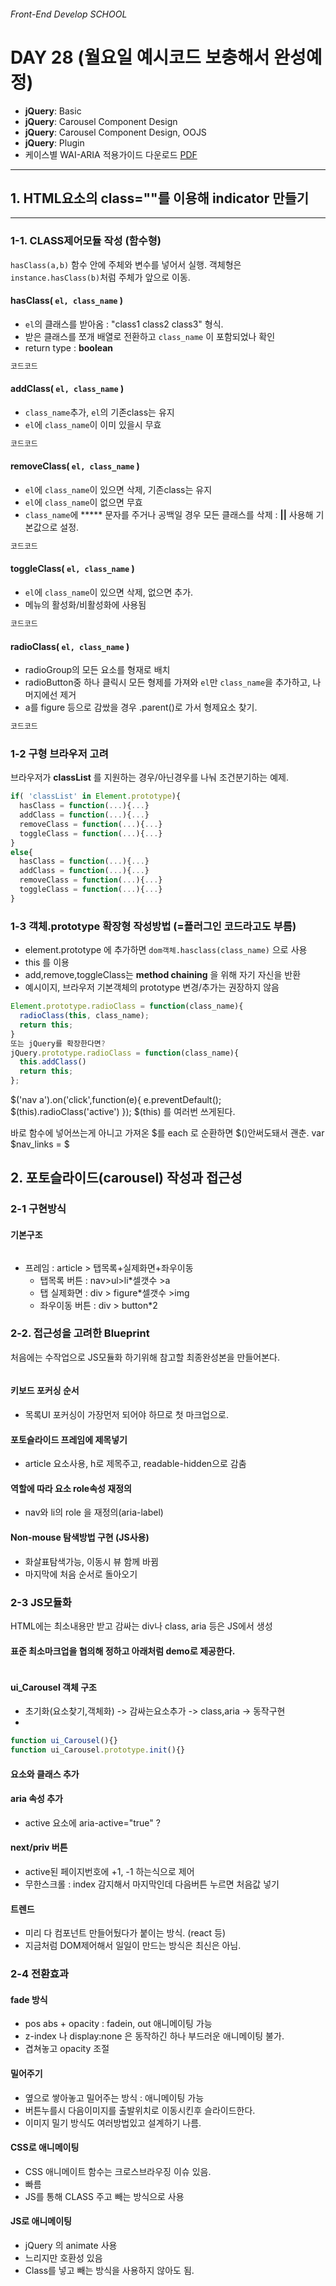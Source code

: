 ###### Front-End Develop SCHOOL

# DAY 28 (월요일 예시코드 보충해서 완성예정)
- __jQuery__: Basic
- __jQuery__: Carousel Component Design
- __jQuery__: Carousel Component Design, OOJS
- __jQuery__: Plugin
- 케이스별 WAI-ARIA 적용가이드 다운로드 [PDF](https://drive.google.com/drive/folders/0B_nI53HQaYcNNWhXektyS1lNTGc?usp=sharing)
<!-- ---
## 1. indicator
인스턴스를 생성해야만 쓸 수 있는 메서드를 의미한다. <-> static메서드, 클래스 메서드
--- -->


<!-- ### 1-1. 요소의 스타일 설정(복습) : jQueryObj.`css()`
- http://api.jquery.com/css/
- 여러 요소를 가져와 속성값을 순회하며 변경하는 예제
```js
코드코드
```
#### CSS속성 하나 가져오기 .css( `'CSS속성제목'` );
  - r -->



---

## 1. HTML요소의 class=""를 이용해 indicator 만들기

---
### 1-1. CLASS제어모듈 작성 (함수형)
`hasClass(a,b)` 함수 안에 주체와 변수를 넣어서 실행. 객체형은 `instance.hasClass(b)`처럼 주체가 앞으로 이동.
#### hasClass( `el, class_name` )
- `el`의 클래스를 받아옴 : "class1 class2 class3" 형식.
- 받은 클래스를 쪼개 배열로 전환하고 `class_name` 이 포함되었나 확인
- return type : **boolean**
```js
코드코드
```
#### addClass( `el, class_name` )
- `class_name`추가, `el`의 기존class는 유지
- `el`에 `class_name`이 이미 있을시 무효
```js
코드코드
```
#### removeClass( `el, class_name` )
- `el`에 `class_name`이 있으면 삭제, 기존class는 유지
- `el`에 `class_name`이 없으면 무효
- `class_name`에 ***** 문자를 주거나 공백일 경우 모든 클래스를 삭제 : **||** 사용해 기본값으로 설정.
```js
코드코드
```
#### toggleClass( `el, class_name` )
- `el`에 `class_name`이  있으면 삭제, 없으면 추가.
- 메뉴의 활성화/비활성화에 사용됨
```js
코드코드
```
#### radioClass( `el, class_name` )
- radioGroup의 모든 요소를 형재로 배치
- radioButton중 하나 클릭시 모든 형제를 가져와 `el`만 `class_name`을 추가하고, 나머지에선 제거
- a를 figure 등으로 감쌌을 경우 .parent()로 가서 형제요소 찾기.
```js
코드코드
```
### 1-2 구형 브라우저 고려
브라우저가 **classList** 를 지원하는 경우/아닌경우를 나눠 조건분기하는 예제.
```js
if( 'classList' in Element.prototype){
  hasClass = function(...){...}
  addClass = function(...){...}
  removeClass = function(...){...}
  toggleClass = function(...){...}
}
else{
  hasClass = function(...){...}
  addClass = function(...){...}
  removeClass = function(...){...}
  toggleClass = function(...){...}  
}
```
### 1-3 객체.prototype 확장형 작성방법 (=플러그인 코드라고도 부름)
- element.prototype 에 추가하면 `dom객체.hasclass(class_name)` 으로 사용
- this 를 이용
- add,remove,toggleClass는 **method chaining** 을 위해 자기 자신을 반환
- 예시이지, 브라우저 기본객체의 prototype 변경/추가는 권장하지 않음
```js
Element.prototype.radioClass = function(class_name){
  radioClass(this, class_name);
  return this;
}
또는 jQuery를 확장한다면?
jQuery.prototype.radioClass = function(class_name){
  this.addClass()
  return this;
};
```
$('nav a').on('click',function(e){
  e.preventDefault();
  $(this).radioClass('active')
});
$(this) 를 여러번 쓰게된다.

바로 함수에 넣어쓰는게 아니고 가져온 $를 each 로 순환하면 $()안써도돼서 괜춘.
var $nav_links = $

## 2. 포토슬라이드(carousel) 작성과 접근성

### 2-1 구현방식
#### 기본구조
```js
```
- 프레임   : article > 탭목록+실제화면+좌우이동
  - 탭목록 버튼   : nav>ul>li*셀갯수 >a
  - 탭 실제화면   : div > figure*셀갯수 >img
  - 좌우이동 버튼 : div > button*2
### 2-2. 접근성을 고려한 Blueprint
처음에는 수작업으로 JS모듈화 하기위해 참고할 최종완성본을 만들어본다.
```js
```
#### 키보드 포커싱 순서
- 목록UI 포커싱이 가장먼저 되어야 하므로 첫 마크업으로.
#### 포토슬라이드 프레임에 제목넣기
- article 요소사용, h로 제목주고, readable-hidden으로 감춤
#### 역할에 따라 요소 role속성 재정의
- nav와 li의 role 을 재정의(aria-label)
#### Non-mouse 탐색방법 구현 (JS사용)
- 화살표탐색가능, 이동시 뷰 함께 바뀜
- 마지막에 처음 순서로 돌아오기
### 2-3 JS모듈화
HTML에는 최소내용만 받고 감싸는 div나 class, aria 등은 JS에서 생성
#### 표준 최소마크업을 협의해 정하고 아래처럼 demo로 제공한다.
```js
```
#### ui_Carousel 객체 구조
- 초기화(요소찾기,객체화) -> 감싸는요소추가 -> class,aria -> 동작구현
-
```js
function ui_Carousel(){}
function ui_Carousel.prototype.init(){}
```
#### 요소와 클래스 추가

#### aria 속성 추가
- active 요소에 aria-active="true" ?

#### next/priv 버튼
- active된 페이지번호에 +1, -1 하는식으로 제어
- 무한스크롤 : index 감지해서 마지막인데 다음버튼 누르면 처음값 넣기
#### 트렌드
- 미리 다 컴포넌트 만들어뒀다가 붙이는 방식. (react 등)
- 지금처럼 DOM제어해서 일일이 만드는 방식은 최신은 아님.

### 2-4 전환효과
#### fade 방식
- pos abs + opacity : fadein, out 애니메이팅 가능
- z-index 나 display:none 은 동작하긴 하나 부드러운 애니메이팅 불가.
- 겹쳐놓고 opacity 조절
#### 밀어주기
- 옆으로 쌓아놓고 밀어주는 방식 : 애니메이팅 가능
- 버튼누를시 다음이미지를 출발위치로 이동시킨후 슬라이드한다.
- 이미지 밀기 방식도 여러방법있고 설계하기 나름.
#### CSS로 애니메이팅
- CSS 애니메이트 함수는 크로스브라우징 이슈 있음.
- 빠름
- JS를 통해 CLASS 주고 빼는 방식으로 사용
#### JS로 애니메이팅
- jQuery 의 animate 사용
- 느리지만 호환성 있음
- Class를 넣고 빼는 방식을 사용하지 않아도 됨.
